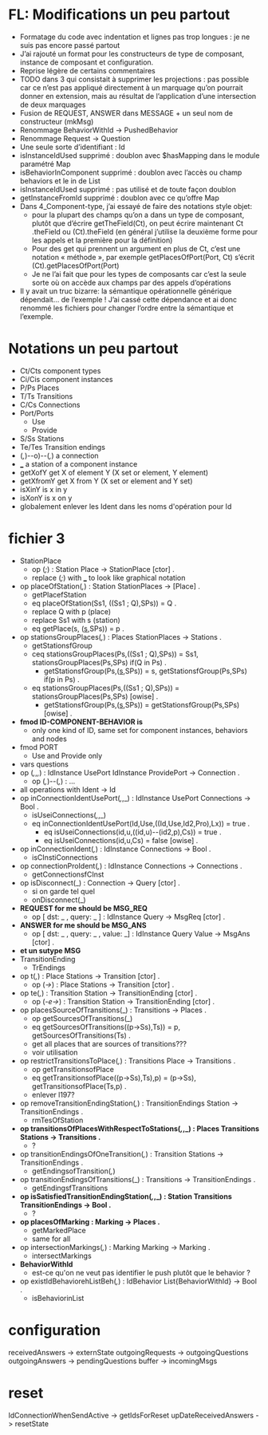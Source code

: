 # FL: Modifications un peu partout 

- Formatage du code avec indentation et lignes pas trop longues : je ne suis pas encore passé partout
- J’ai rajouté un format pour les constructeurs de type de composant, instance de composant et configuration.
- Reprise légère de certains commentaires 
- TODO dans 3 qui consistait à supprimer les projections : pas possible car ce n’est pas appliqué directement à un marquage qu’on pourrait donner en extension, mais au résultat de l’application d’une intersection de deux marquages 
- Fusion de REQUEST, ANSWER dans MESSAGE + un seul nom de constructeur (mkMsg)
- Renommage BehaviorWithId -> PushedBehavior
- Renommage Request -> Question 
- Une seule sorte d’identifiant : Id
- isInstanceIdUsed supprimé : doublon avec $hasMapping dans le module paramétré Map
- isBehaviorInComponent supprimé : doublon avec l’accès ou champ behaviors et le in de List
- isInstanceIdUsed supprimé : pas utilisé et de toute façon doublon
- getInstanceFromId supprimé : doublon avec ce qu’offre Map
- Dans 4_Component-type, j’ai essayé de faire des notations style objet: 
    - pour la plupart des champs qu’on a dans un type de composant, plutôt que d’écrire getTheField(Ct), on peut écrire maintenant Ct .theField ou (Ct).theField (en général j’utilise la deuxième forme pour les appels et la première pour la définition)
    - Pour des get qui prennent un argument en plus de Ct, c’est une notation « méthode », par exemple getPlacesOfPort(Port, Ct) s’écrit (Ct).getPlacesOfPort(Port)
    - Je ne l’ai fait que pour les types de composants car c’est la seule sorte où on accède aux champs par des appels d’opérations
- Il y avait un truc bizarre: la sémantique opérationnelle générique dépendait… de l’exemple ! J’ai cassé cette dépendance et ai donc renommé les fichiers pour changer l’ordre entre la sémantique et l’exemple. 

# Notations un peu partout
- Ct/Cts component types
- Ci/Cis component instances
- P/Ps Places
- T/Ts Transitions
- C/Cs Connections
- Port/Ports
	- Use
	- Provide
- S/Ss Stations
- Te/Tes Transition endings
- (_,_)--o)--(_,_) a connection
- [_](_) a station of a component instance
- getXofY get X of element Y (X set or element, Y element)
- getXfromY get X from Y (X set or element and Y set)
- isXinY is x in y
- isXonY is x on y
- globalement enlever les Ident dans les noms d'opération pour Id

# fichier 3

- StationPlace
	- op (_;_) : Station Place -> StationPlace [ctor] .
	- replace (_;_) with [_](_) to look like graphical notation
- op placeOfStation(_,_) : Station StationPlaces -> [Place] .
	- getPlacefStation
	- eq placeOfStation(Ss1, ((Ss1 ; Q),SPs)) = Q .
	- replace Q with p (place)
	- replace Ss1 with s (station)
	- eq getPlace(s, ([s](p),SPs)) = p .
- op stationsGroupPlaces(_,_) : Places StationPlaces -> Stations .
	- getStationsfGroup
	- ceq stationsGroupPlaces(Ps,((Ss1 ; Q),SPs)) = Ss1, stationsGroupPlaces(Ps,SPs) if(Q in Ps) .
		- getStationsfGroup(Ps,([s](p),SPs)) = s, getStationsfGroup(Ps,SPs) if(p in Ps) .
  	- eq stationsGroupPlaces(Ps,((Ss1 ; Q),SPs)) =  stationsGroupPlaces(Ps,SPs) [owise] .
  		- getStationsfGroup(Ps,([s](p),SPs)) = getStationsfGroup(Ps,SPs) [owise] .
 - **fmod ID-COMPONENT-BEHAVIOR is**
 	- only one kind of ID, same set for component instances, behaviors and nodes
 - fmod PORT
 	- Use and Provide only
 - vars questions
 - op (_,_,_,_) : IdInstance UsePort IdInstance ProvidePort -> Connection .
	- op (_,_)--(_,_) : ...
- all operations with Ident -> Id
- op inConnectionIdentUsePort(_,_,_) :  IdInstance UsePort Connections -> Bool . 
	- isUseiConnections(_,_,_)
	- eq inConnectionIdentUsePort(Id,Use,((Id,Use,Id2,Pro),Lx)) = true  .  
		- eq isUseiConnections(id,u,((id,u)--(id2,p),Cs)) = true  . 
  		- eq isUseiConnections(id,u,Cs) = false [owise] .
 - op inConnectionIdent(_,_) :  IdInstance Connections -> Bool .
 	- isCInstiConnections
 - op connectionProIdent(_,_) :  IdInstance Connections -> Connections .
 	- getConnectionsfCInst
 - op isDisconnect(_) : Connection -> Query [ctor] . 
 	- si on garde tel quel
 	- onDisconnect(_)
 - **REQUEST for me should be MSG_REQ**
 	- op [ dst: _ , query: _ ] : IdInstance Query -> MsgReq [ctor] .
 - **ANSWER for me should be  MSG_ANS**
 	- op [ dst: _ , query: _ , value: _] : IdInstance Query Value -> MsgAns [ctor] .
 - **et un sutype MSG**
 - TransitionEnding
 	- TrEndings
 - op t(_,_) : Place Stations -> Transition [ctor] .
 	- op (_->_) : Place Stations -> Transition [ctor] .
 - op te(_,_) : Transition Station -> TransitionEnding [ctor] .
 	- op (_-e->_) : Transition Station -> TransitionEnding [ctor] .
 - op placesSourceOfTransitions(_) : Transitions -> Places .
 	- op getSourcesOfTransitions(_)
 	- eq getSourcesOfTransitions((p->Ss),Ts)) = p, getSourcesOfTransitions(Ts) .
 	- get all places that are sources of transitions???
 	- voir utilisation
 - op restrictTransitionsToPlace(_,_) : Transitions Place -> Transitions . 
 	- op getTransitionsofPlace
 	- eq getTransitionsofPlace((p->Ss),Ts),p) = (p->Ss), getTransitionsofPlace(Ts,p)  .
 	- enlever l197?
 - op removeTransitionEndingStation(_,_) : TransitionEndings Station -> TransitionEndings . 
 	- rmTesOfStation
 - **op transitionsOfPlacesWithRespectToStations(_,_,_) : Places Transitions Stations -> Transitions .**
 	- ?
 - op transitionEndingsOfOneTransition(_,_) : Transition Stations -> TransitionEndings .
 	- getEndingsofTransition(_,_)
 - op transitionEndingsOfTransitions(_) : Transitions -> TransitionEndings .
 	- getEndingsfTransitions
 - **op isSatisfiedTransitionEndingStation(_,_,_) : Station Transitions TransitionEndings -> Bool .**
 	- ?
 - **op placesOfMarking : Marking -> Places .**
 	- getMarkedPlace
 	- same for all
 - op  intersectionMarkings(_,_) : Marking Marking -> Marking . 
 	- intersectMarkings
 - **BehaviorWithId**
 	- est-ce qu'on ne veut pas identifier le push plutôt que le behavior ?
 - op existIdBehaviorehListBeh(_,_) : IdBehavior List{BehaviorWithId} -> Bool .
 	- isBehaviorinList
 	
# configuration

receivedAnswers -> externState
outgoingRequests -> outgoingQuestions
outgoingAnswers -> pendingQuestions 
buffer -> incomingMsgs

# reset

IdConnectionWhenSendActive -> getIdsForReset
upDateReceivedAnswers -> resetState